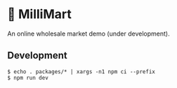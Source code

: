 # 🍅 MilliMart

An online wholesale market demo (under development).

## Development

```
$ echo . packages/* | xargs -n1 npm ci --prefix
$ npm run dev
```
